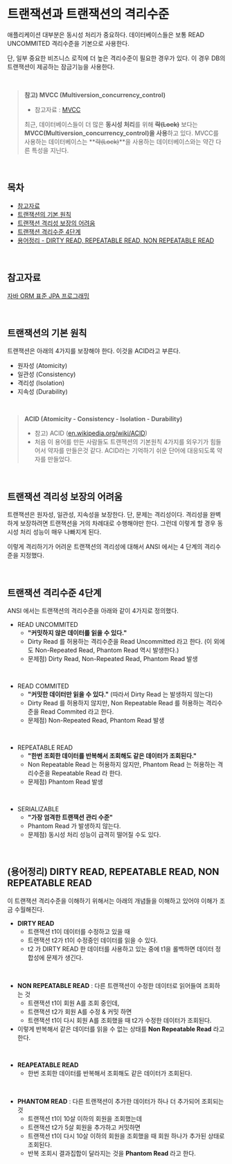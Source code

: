 # 트랜잭션과 트랜잭션의 격리수준

애플리케이션 대부분은 동시성 처리가 중요하다. 데이터베이스들은 보통 READ UNCOMMITED 격리수준을 기본으로 사용한다.<br>

단, 일부 중요한 비즈니스 로직에 더 높은 격리수준이 필요한 경우가 있다. 이 경우 DB의 트랜잭션이 제공하는 잠금기능을 사용한다.<br>

<br>

> **참고) MVCC (Multiversion_concurrency_control)**  
>
> - 참고자료 : [MVCC](https://en.wikipedia.org/wiki/Multiversion_concurrency_control)
>
> 최근, 데이터베이스들이 더 많은 **동시성 처리**를 위해 **~~락(Lock)~~** 보다는 **MVCC(Multiversion_concurrency_control)을 사용**하고 있다. MVCC를 사용하는 데이터베이스는 **~~락(Lock)~~**을 사용하는 데이터베이스와는 약간 다른 특성을 지닌다.<br>

<br>

## 목차

- [참고자료](#참고자료)
- [트랜잭션의 기본 원칙](#트랜잭션의-기본-원칙)
- [트랜잭션 격리성 보장의 어려움](#트랜잭션-격리성-보장의-어려움)
- [트랜잭션 격리수준 4단계](#트랜잭션-격리수준-4단계)
- [용어정리 - DIRTY READ, REPEATABLE READ, NON REPEATABLE READ](#용어정리-dirty-read-repeatable-read-non-repeatable-read)<br>

<br>

## 참고자료

[자바 ORM 표준 JPA 프로그래밍](https://ridibooks.com/books/3984000009)<br>

<br>

## 트랜잭션의 기본 원칙

트랜잭션은 아래의 4가지를 보장해야 한다. 이것을 ACID라고 부른다.

- 원자성 (Atomicity)  
- 일관성 (Consistency)  
- 격리성 (Isolation)  
- 지속성 (Durability)<br>

<br>

> **ACID (Atomicity - Consistency - Isolation - Durability)**<br>
>
> - 참고) ACID ([en.wikipedia.org/wiki/ACID](https://en.wikipedia.org/wiki/ACID))
>- 처음 이 용어를 만든 사람들도 트랜잭션의 기본원칙 4가지를 외우기가 힘들어서 약자를 만들은것 같다. ACID라는 기억하기 쉬운 단어에 대응되도록 약자를 만들었다.<br>

<br>

## 트랜잭션 격리성 보장의 어려움

트랜잭션은 원자성, 일관성, 지속성을 보장한다. 단, 문제는 격리성이다. 격리성을 완벽하게 보장하려면 트랜잭션을 거의 차례대로 수행해야만 한다. 그런데 이렇게 할 경우 동시성 처리 성능이 매우 나빠지게 된다.<br>

이렇게 격리하기가 어려운 트랜잭션의 격리성에 대해서 ANSI 에서는 4 단계의 격리수준을 지정했다.<br>

<br>

## 트랜잭션 격리수준 4단계

ANSI 에서는 트랜잭션의 격리수준을 아래와 같이 4가지로 정의했다.<br>

- READ UNCOMMITED
  - **"커밋하지 않은 데이터를 읽을 수 있다."**
  - Dirty Read 를 허용하는 격리수준을 Read Uncommitted 라고 한다. (이 외에도 Non-Repeated Read, Phantom Read 역시 발생한다.)
  - 문제점) Dirty Read, Non-Repeated Read, Phantom Read 발생


<br>

- READ COMMITED
  - **"커밋한 데이터만 읽을 수 있다."** (따라서 Dirty Read 는 발생하지 않는다)
  - Dirty Read 를 허용하지 않지만, Non Repeatable Read 를 허용하는 격리수준을 Read Commited 라고 한다.
  - 문제점) Non-Repeated Read, Phantom Read 발생

<br>

- REPEATABLE READ
  - **"한번 조회한 데이터를 반복해서 조회해도 같은 데이터가 조회된다."**
  - Non Repeatable Read 는 허용하지 않지만, Phantom Read 는 허용하는 격리수준을 Repeatable Read 라 한다.
  - 문제점) Phantom Read 발생

<br>

- SERIALIZABLE
  - **"가장 엄격한 트랜잭션 관리 수준"**
  - Phantom Read 가 발생하지 않는다.
  - 문제점) 동시성 처리 성능이 급격히 떨어질 수도 있다.<br>

<br>

## (용어정리) DIRTY READ, REPEATABLE READ, NON REPEATABLE READ

이 트랜잭션 격리수준을 이해하기 위해서는 아래의 개념들을 이해하고 있어야 이해가 조금 수월해진다.

- **DIRTY READ**
  - 트랜잭션 t1이 데이터를 수정하고 있을 때 
  - 트랜잭션 t2가 t1이 수정중인 데이터를 읽을 수 있다.
  - t2 가 DIRTY READ 한 데이터를 사용하고 있는 중에 t1을 롤백하면 데이터 정합성에 문제가 생긴다.  

<br>

- **NON REPEATABLE READ** : 다른 트랜잭션이 수정한 데이터로 읽어들여 조회하는 것 
  - 트랜잭션 t1이 회원 A를 조회 중인데, 
  - 트랜잭션 t2가 회원 A를 수정 & 커밋 하면
  - 트랜잭션 t1이 다시 회원 A를 조회했을 때 t2가 수정한 데이터가 조회된다.
- 이렇게 반복해서 같은 데이터를 읽을 수 없는 상태를 **Non Repeatable Read** 라고 한다.

<br>

- **REAPEATABLE READ**
  - 한번 조회한 데이터를 반복해서 조회해도 같은 데이터가 조회된다.

<br>

- **PHANTOM READ** : 다른 트랜잭션이 추가한 데이터가 하나 더 추가되어 조회되는 것
  - 트랜잭션 t1이 10살 이하의 회원을 조회했는데 
  - 트랜잭션 t2가 5살 회원을 추가하고 커밋하면
  - 트랜잭션 t1이 다시 10살 이하의 회원을 조회했을 때 회원 하나가 추가된 상태로 조회된다.
  - 반복 조회시 결과집합이 달라지는 것을 **Phantom Read** 라고 한다.

<br>